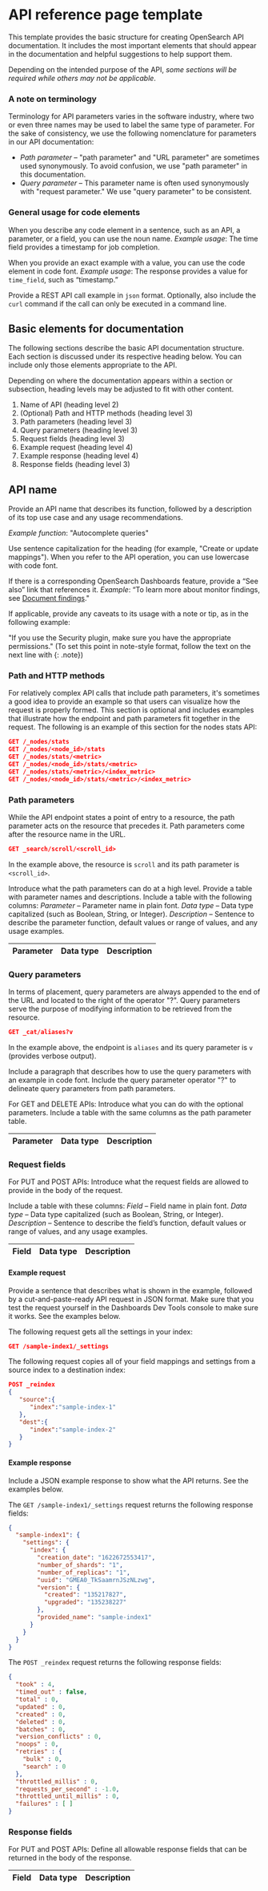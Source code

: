 # API reference page template

This template provides the basic structure for creating OpenSearch API documentation. It includes the most important elements that should appear in the documentation and helpful suggestions to help support them. 

Depending on the intended purpose of the API, *some sections will be required while others may not be applicable*.

### A note on terminology ###

Terminology for API parameters varies in the software industry, where two or even three names may be used to label the same type of parameter. For the sake of consistency, we use the following nomenclature for parameters in our API documentation:
* *Path parameter* – "path parameter" and "URL parameter" are sometimes used synonymously. To avoid confusion, we use "path parameter" in this documentation.
* *Query parameter* – This parameter name is often used synonymously with "request parameter." We use "query parameter" to be consistent.

### General usage for code elements

When you describe any code element in a sentence, such as an API, a parameter, or a field, you can use the noun name. 
  *Example usage*:
  The time field provides a timestamp for job completion.

When you provide an exact example with a value, you can use the code element in code font. 
  *Example usage*: 
  The response provides a value for `time_field`, such as “timestamp.” 

Provide a REST API call example in `json` format. Optionally, also include the `curl` command if the call can only be executed in a command line.

## Basic elements for documentation

The following sections describe the basic API documentation structure. Each section is discussed under its respective heading below. You can include only those elements appropriate to the API. 

Depending on where the documentation appears within a section or subsection, heading levels may be adjusted to fit with other content.

1. Name of API (heading level 2)
1. (Optional) Path and HTTP methods (heading level 3)
1. Path parameters (heading level 3)
1. Query parameters (heading level 3)
1. Request fields (heading level 3)
1. Example request (heading level 4)
1. Example response (heading level 4)
1. Response fields (heading level 3)

## API name

Provide an API name that describes its function, followed by a description of its top use case and any usage recommendations.

*Example function*: "Autocomplete queries"

Use sentence capitalization for the heading (for example, "Create or update mappings"). When you refer to the API operation, you can use lowercase with code font.

If there is a corresponding OpenSearch Dashboards feature, provide a “See also” link that references it. 
*Example*: “To learn more about monitor findings, see [Document findings](https://opensearch.org/docs/latest/monitoring-plugins/alerting/monitors/#document-findings)."

If applicable, provide any caveats to its usage with a note or tip, as in the following example:

"If you use the Security plugin, make sure you have the appropriate permissions."
(To set this point in note-style format, follow the text on the next line with {: .note})

### Path and HTTP methods

For relatively complex API calls that include path parameters, it's sometimes a good idea to provide an example so that users can visualize how the request is properly formed. This section is optional and includes examples that illustrate how the endpoint and path parameters fit together in the request. The following is an example of this section for the nodes stats API:

```json
GET /_nodes/stats
GET /_nodes/<node_id>/stats
GET /_nodes/stats/<metric>
GET /_nodes/<node_id>/stats/<metric>
GET /_nodes/stats/<metric>/<index_metric>
GET /_nodes/<node_id>/stats/<metric>/<index_metric>
```

### Path parameters

While the API endpoint states a point of entry to a resource, the path parameter acts on the resource that precedes it. Path parameters come after the resource name in the URL.

```json
GET _search/scroll/<scroll_id>
```
In the example above, the resource is `scroll` and its path parameter is `<scroll_id>`.

Introduce what the path parameters can do at a high level. Provide a table with parameter names and descriptions. Include a table with the following columns:
*Parameter* – Parameter name in plain font.
*Data type* – Data type capitalized (such as Boolean, String, or Integer).
*Description* – Sentence to describe the parameter function, default values or range of values, and any usage examples.

Parameter | Data type | Description
:--- | :--- | :---

### Query parameters

In terms of placement, query parameters are always appended to the end of the URL and located to the right of the operator "?". Query parameters serve the purpose of modifying information to be retrieved from the resource.

```json
GET _cat/aliases?v
```

In the example above, the endpoint is `aliases` and its query parameter is `v` (provides verbose output).

Include a paragraph that describes how to use the query parameters with an example in code font. Include the query parameter operator "?" to delineate query parameters from path parameters.

For GET and DELETE APIs: Introduce what you can do with the optional parameters. Include a table with the same columns as the path parameter table.

Parameter | Data type | Description
:--- | :--- | :---

### Request fields

For PUT and POST APIs: Introduce what the request fields are allowed to provide in the body of the request.

Include a table with these columns: 
*Field* – Field name in plain font.
*Data type* – Data type capitalized (such as Boolean, String, or Integer).
*Description* – Sentence to describe the field’s function, default values or range of values, and any usage examples.

Field | Data type | Description
:--- | :--- | :--- 

#### Example request

Provide a sentence that describes what is shown in the example, followed by a cut-and-paste-ready API request in JSON format. Make sure that you test the request yourself in the Dashboards Dev Tools console to make sure it works. See the examples below.

The following request gets all the settings in your index:

```json
GET /sample-index1/_settings
```

The following request copies all of your field mappings and settings from a source index to a destination index:

```json
POST _reindex
{
   "source":{
      "index":"sample-index-1"
   },
   "dest":{
      "index":"sample-index-2"
   }
}
```

#### Example response

Include a JSON example response to show what the API returns. See the examples below.

The `GET /sample-index1/_settings` request returns the following response fields: 

```json
{
  "sample-index1": {
    "settings": {
      "index": {
        "creation_date": "1622672553417",
        "number_of_shards": "1",
        "number_of_replicas": "1",
        "uuid": "GMEA0_TkSaamrnJSzNLzwg",
        "version": {
          "created": "135217827",
          "upgraded": "135238227"
        },
        "provided_name": "sample-index1"
      }
    }
  }
}
```

The `POST _reindex` request returns the following response fields: 

```json
{
  "took" : 4,
  "timed_out" : false,
  "total" : 0,
  "updated" : 0,
  "created" : 0,
  "deleted" : 0,
  "batches" : 0,
  "version_conflicts" : 0,
  "noops" : 0,
  "retries" : {
    "bulk" : 0,
    "search" : 0
  },
  "throttled_millis" : 0,
  "requests_per_second" : -1.0,
  "throttled_until_millis" : 0,
  "failures" : [ ]
}
```

### Response fields

For PUT and POST APIs: Define all allowable response fields that can be returned in the body of the response.

Field | Data type | Description
:--- | :--- | :---
